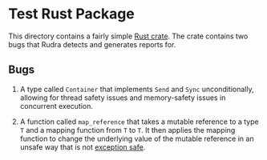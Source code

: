 # Test Rust Package

This directory contains a fairly simple [Rust crate](https://doc.rust-lang.org/book/ch07-01-packages-and-crates.html).
The crate contains two bugs that Rudra detects and generates reports for.

## Bugs

1. A type called `Container` that implements `Send` and `Sync` unconditionally,
   allowing for thread safety issues and memory-safety issues in concurrent
   execution.

2. A function called `map_reference` that takes a mutable reference to a type
   `T` and a mapping function from `T` to `T`. It then applies the mapping
   function to change the underlying value of the mutable reference in an unsafe
   way that is not [exception safe](https://doc.rust-lang.org/nomicon/exception-safety.html).
